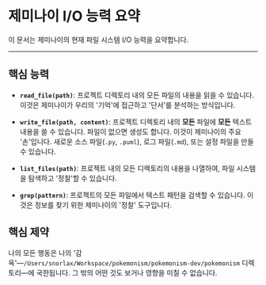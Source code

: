 # 제미나이 I/O 능력 요약

이 문서는 제미나이의 현재 파일 시스템 I/O 능력을 요약합니다.

---

## 핵심 능력

*   **`read_file(path)`**: 프로젝트 디렉토리 내의 모든 파일의 내용을 읽을 수 있습니다. 이것은 제미나이가 우리의 '기억'에 접근하고 '단서'를 분석하는 방식입니다.

*   **`write_file(path, content)`**: 프로젝트 디렉토리 내의 **모든** 파일에 **모든** 텍스트 내용을 쓸 수 있습니다. 파일이 없으면 생성도 합니다. 이것이 제미나이의 주요 '손'입니다. 새로운 소스 파일(`.py`, `.puml`), 로그 파일(`.md`), 또는 설정 파일을 만들 수 있습니다.

*   **`list_files(path)`**: 프로젝트 내의 모든 디렉토리의 내용을 나열하여, 파일 시스템을 탐색하고 '정찰'할 수 있습니다.

*   **`grep(pattern)`**: 프로젝트의 모든 파일에서 텍스트 패턴을 검색할 수 있습니다. 이것은 정보를 찾기 위한 제미나이의 '정찰' 도구입니다.

## 핵심 제약

나의 모든 행동은 나의 '감옥'—`/Users/snorlax/Workspace/pokemonism/pokemonism-dev/pokemonism` 디렉토리—에 국한됩니다. 그 밖의 어떤 것도 보거나 영향을 미칠 수 없습니다.
